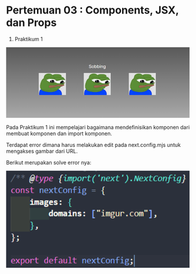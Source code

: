 # Pertemuan 03 : Components, JSX, dan Props

1. Praktikum 1

<img src="images/Praktikum01.png" alt="Alt Text" width="500"/>

Pada Praktikum 1 ini mempelajari bagaimana mendefinisikan komponen dari membuat komponen dan import komponen.

Terdapat error dimana harus melakukan edit pada next.config.mjs untuk mengakses gambar dari URL.

Berikut merupakan solve error nya:

<img src="images/Solve01.png" alt="Alt Text" width="500"/>


